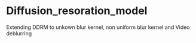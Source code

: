 # Diffusion_resoration_model
Extending DDRM to unkown blur kernel, non uniform blur kernel and Video deblurring
